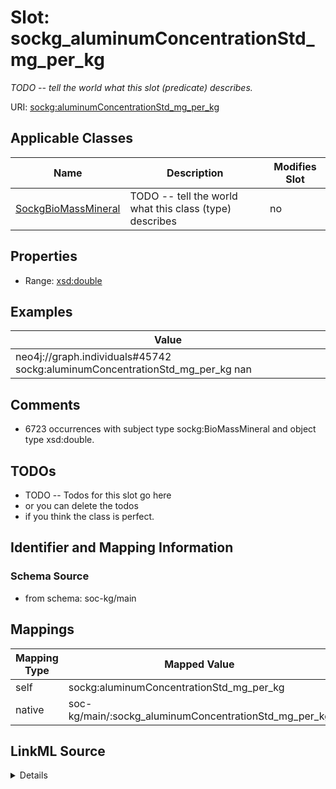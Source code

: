

# Slot: sockg_aluminumConcentrationStd_mg_per_kg


_TODO -- tell the world what this slot (predicate) describes._





URI: [sockg:aluminumConcentrationStd_mg_per_kg](http://www.semanticweb.org/sockg/ontologies/2024/0/soil-carbon-ontology/aluminumConcentrationStd_mg_per_kg)



<!-- no inheritance hierarchy -->





## Applicable Classes

| Name | Description | Modifies Slot |
| --- | --- | --- |
| [SockgBioMassMineral](../classes/SockgBioMassMineral.md) | TODO -- tell the world what this class (type) describes |  no  |







## Properties

* Range: [xsd:double](http://www.w3.org/2001/XMLSchema#double)






## Examples

| Value |
| --- |
| neo4j://graph.individuals#45742 sockg:aluminumConcentrationStd_mg_per_kg nan |

## Comments

* 6723 occurrences with subject type sockg:BioMassMineral and object type xsd:double.

## TODOs

* TODO -- Todos for this slot go here
* or you can delete the todos
* if you think the class is perfect.

## Identifier and Mapping Information







### Schema Source


* from schema: soc-kg/main




## Mappings

| Mapping Type | Mapped Value |
| ---  | ---  |
| self | sockg:aluminumConcentrationStd_mg_per_kg |
| native | soc-kg/main/:sockg_aluminumConcentrationStd_mg_per_kg |




## LinkML Source

<details>
```yaml
name: sockg_aluminumConcentrationStd_mg_per_kg
description: TODO -- tell the world what this slot (predicate) describes.
todos:
- TODO -- Todos for this slot go here
- or you can delete the todos
- if you think the class is perfect.
comments:
- 6723 occurrences with subject type sockg:BioMassMineral and object type xsd:double.
examples:
- value: neo4j://graph.individuals#45742 sockg:aluminumConcentrationStd_mg_per_kg
    nan
from_schema: soc-kg/main
rank: 1000
slot_uri: sockg:aluminumConcentrationStd_mg_per_kg
alias: sockg_aluminumConcentrationStd_mg_per_kg
domain_of:
- sockg_BioMassMineral
range: double

```
</details>